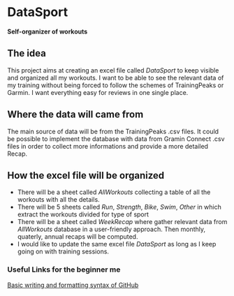 # DataSport
**Self-organizer of workouts**

## The idea

This project aims at creating an excel file called *DataSport* to keep visible and organized all my workouts. I want to be able to see the relevant data of my training without being forced to follow the schemes of TrainingPeaks or Garmin. I want everything easy for reviews in one single place.

## Where the data will came from
The main source of data will be from the TrainingPeaks .csv files. It could be possible to implement the database with data from Gramin Connect .csv files in order to collect more informations and provide a more detailed Recap.

## How the excel file will be organized
- There will be a sheet called *AllWorkouts* collecting a table of all the workouts with all the details. 
- There will be 5 sheets called *Run*, *Strength*, *Bike*, *Swim*, *Other* in which extract the workouts divided for type of sport
- There will be a sheet called *WeekRecap* where gather relevant data from *AllWorkouts* database in a user-friendly approach. Then monthly, quaterly, annual recaps will be computed.
- I would like to update the same excel file *DataSport* as long as I keep going on with training sessions.



### **Useful Links for the beginner me**
[Basic writing and formatting syntax of GitHub](https://docs.github.com/en/get-started/writing-on-github/getting-started-with-writing-and-formatting-on-github/basic-writing-and-formatting-syntax)